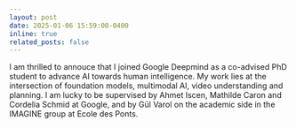 ```yaml
---
layout: post
date: 2025-01-06 15:59:00-0400
inline: true
related_posts: false
---
```


I am thrilled to annouce that I joined Google Deepmind as a co-advised PhD student to advance AI towards human intelligence. My work lies at the intersection of foundation models, multimodal AI, video understanding and planning. I am lucky to be supervised by Ahmet Iscen, Mathilde Caron and Cordelia Schmid at Google, and by Gül Varol on the academic side in the IMAGINE group at Ecole des Ponts.